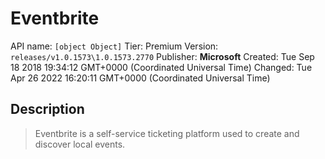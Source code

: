 # Eventbrite
API name: `[object Object]`
Tier: Premium
Version: `releases/v1.0.1573\1.0.1573.2770`
Publisher: **Microsoft**
Created: Tue Sep 18 2018 19:34:12 GMT+0000 (Coordinated Universal Time)
Changed: Tue Apr 26 2022 16:20:11 GMT+0000 (Coordinated Universal Time)

## Description
> Eventbrite is a self-service ticketing platform used to create and discover local events.
